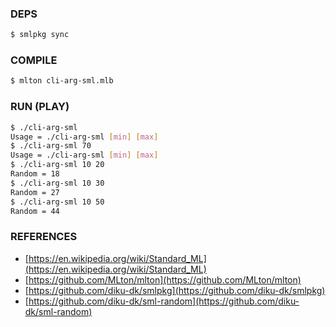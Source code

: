 ### DEPS
```bash
$ smlpkg sync
```
### COMPILE
```bash
$ mlton cli-arg-sml.mlb
```
### RUN (PLAY)
```bash
$ ./cli-arg-sml 
Usage = ./cli-arg-sml [min] [max]
$ ./cli-arg-sml 70
Usage = ./cli-arg-sml [min] [max]
$ ./cli-arg-sml 10 20
Random = 18
$ ./cli-arg-sml 10 30
Random = 27
$ ./cli-arg-sml 10 50
Random = 44
```
### REFERENCES
- [https://en.wikipedia.org/wiki/Standard_ML](https://en.wikipedia.org/wiki/Standard_ML)
- [https://github.com/MLton/mlton](https://github.com/MLton/mlton)
- [https://github.com/diku-dk/smlpkg](https://github.com/diku-dk/smlpkg)
- [https://github.com/diku-dk/sml-random](https://github.com/diku-dk/sml-random)
